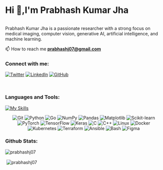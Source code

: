 # Hi 👋,I'm Prabhash Kumar Jha
<img src="https://komarev.com/ghpvc/?username=prabhashj07&style=flat-square&color=blue" alt=""/>

Prabhash Kumar Jha is a passionate researcher with a strong focus on medical imaging, computer vision, generative AI, artificial intelligence, and machine learning.

📫 How to reach me **[prabhashj07@gmail.com](mailto:prabhashj07@gmail.com)**

### Connect with me:

[![Twitter](https://img.shields.io/badge/-Twitter-1DA1F2.svg?logo=Twitter&logoColor=white)](https://twitter.com/prabhashj07) [![LinkedIn](https://img.shields.io/badge/LinkedIn-%230077B5.svg?logo=linkedin&logoColor=white)](https://linkedin.com/in/prabhash-kumar-jha-b2042023a/) [![GitHub](https://img.shields.io/badge/-GitHub-181717.svg?logo=GitHub&logoColor=white)](https://github.com/prabhashj07)


<br> 

### Languages and Tools:

[![My Skills](https://img.shields.io/badge/tech-stack-0690fa.svg?style=flat&logo=git&logoColor=white&labelColor=100303&color=4A154B)](https://shields.io)

<div align="center">
  <img src="https://img.shields.io/badge/-Git-F05032?style=flat&logo=git&logoColor=white" alt="Git" />
  <img src="https://img.shields.io/badge/-Python-3776AB?style=flat&logo=python&logoColor=white" alt="Python" />
  <img src="https://img.shields.io/badge/-Go-00ADD8?style=flat&logo=go&logoColor=white" alt="Go" />
  <img src="https://img.shields.io/badge/-NumPy-013243?style=flat&logo=numpy&logoColor=white" alt="NumPy" />
  <img src="https://img.shields.io/badge/-Pandas-150458?style=flat&logo=pandas&logoColor=white" alt="Pandas" />
  <img src="https://img.shields.io/badge/-Matplotlib-11557c?style=flat&logo=matplotlib&logoColor=white" alt="Matplotlib" />
  <img src="https://img.shields.io/badge/-Scikit_Learn-F7931E?style=flat&logo=scikit-learn&logoColor=white" alt="Scikit-learn" />
  <img src="https://img.shields.io/badge/-PyTorch-EE4C2C?style=flat&logo=pytorch&logoColor=white" alt="PyTorch" />
  <img src="https://img.shields.io/badge/-TensorFlow-FF6F00?style=flat&logo=tensorflow&logoColor=white" alt="TensorFlow" />
  <img src="https://img.shields.io/badge/-Keras-D00000?style=flat&logo=keras&logoColor=white" alt="Keras" />
  <img src="https://img.shields.io/badge/-C-A8B9CC?style=flat&logo=c&logoColor=white" alt="C" />
  <img src="https://img.shields.io/badge/-C++-00599C?style=flat&logo=c%2B%2B&logoColor=white" alt="C++" />
  <img src="https://img.shields.io/badge/-Linux-FCC624?style=flat&logo=linux&logoColor=white" alt="Linux" />
  <img src="https://img.shields.io/badge/-Docker-2496ED?style=flat&logo=docker&logoColor=white" alt="Docker" />
  <img src="https://img.shields.io/badge/-Kubernetes-326CE5?style=flat&logo=kubernetes&logoColor=white" alt="Kubernetes" />
  <img src="https://img.shields.io/badge/-Terraform-326CE5?style=flat&logo=Terraform&logoColor=white" alt="Terraform" />
  <img src="https://img.shields.io/badge/-Ansible-326CE5?style=flat&logo=Ansible&logoColor=white" alt="Ansible" />
  <img src="https://img.shields.io/badge/-Bash-4EAA25?style=flat&logo=gnu-bash&logoColor=white" alt="Bash" />
  <img src="https://img.shields.io/badge/-Figma-F24E1E?style=flat&logo=figma&logoColor=white" alt="Figma" />
</div>

### Github Stats:

<p><img align="center" src="https://github-readme-stats.vercel.app/api/top-langs?username=prabhashj07&show_icons=true&theme=dark&locale=en&layout=compact" alt="prabhashj07" /></p>
<p>&nbsp;<img align="center" src="https://github-readme-stats.vercel.app/api?username=prabhashj07&show_icons=true&locale=en&theme=dark" alt="prabhashj07" /></p>
